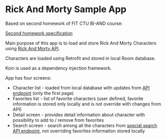 # Rick And Morty Sample App

Based on second homework of FIT CTU BI-AND course:

[Second homework specification](https://courses.fit.cvut.cz/BI-AND/homeworks/index.html#_second-homework-30b)

Main purpose of this app is to load and store Rick And Morty Characters using [Rick And Morty API](https://rickandmortyapi.com/).

Characters are loaded using Retrofit and stored in local Room database.

Koin is used as a dependency injection framework.

App has four screens:
- Character list - loaded from local database with updates from [API endpoint](https://rickandmortyapi.com/api/character) (only the first page)
- Favorites list - list of favorite characters (user defined, favorite information is stored only locally and is not override with changes from API)
- Detail screen - provides detail information about character with possibility to add to / remove from favorites
- Search screen - search among all the characters from [special search API endpoint](https://rickandmortyapi.com/documentation/#filter-characters), not overriding favorites information stored locally